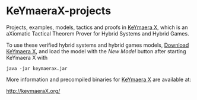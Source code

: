 # KeYmaeraX-projects

Projects, examples, models, tactics and proofs in [KeYmaera X](https://keymaeraX.org/), which is an aXiomatic Tactical Theorem Prover for Hybrid Systems and Hybrid Games.

To use these verified hybrid systems and hybrid games models, [Download KeYmaera X](https://keymaeraX.org/keymaerax.jar), and load the model with the _New Model_ button after starting KeYmaera X with 

  `java -jar keymaerax.jar`

More information and precompiled binaries for [KeYmaera X](https://keymaeraX.org/) are available at:

  http://keymaeraX.org/


